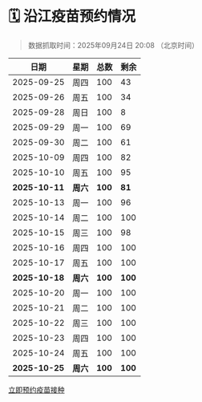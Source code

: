 # 🗓️ 沿江疫苗预约情况

> 数据抓取时间：2025年09月24日 20:08 （北京时间）

| 日期 | 星期 | 总数 | 剩余 |
|------|------|------|------|
| 2025-09-25 | 周四 | 100 | 43 |
| 2025-09-26 | 周五 | 100 | 34 |
| 2025-09-28 | 周日 | 100 | 8 |
| 2025-09-29 | 周一 | 100 | 69 |
| 2025-09-30 | 周二 | 100 | 61 |
| 2025-10-09 | 周四 | 100 | 82 |
| 2025-10-10 | 周五 | 100 | 95 |
| **2025-10-11** | **周六** | **100** | **81** |
| 2025-10-13 | 周一 | 100 | 96 |
| 2025-10-14 | 周二 | 100 | 100 |
| 2025-10-15 | 周三 | 100 | 98 |
| 2025-10-16 | 周四 | 100 | 100 |
| 2025-10-17 | 周五 | 100 | 100 |
| **2025-10-18** | **周六** | **100** | **100** |
| 2025-10-20 | 周一 | 100 | 100 |
| 2025-10-21 | 周二 | 100 | 100 |
| 2025-10-22 | 周三 | 100 | 100 |
| 2025-10-23 | 周四 | 100 | 100 |
| 2025-10-24 | 周五 | 100 | 100 |
| **2025-10-25** | **周六** | **100** | **100** |


<div class="button-container">
<a class="btn" href="http://yfzweb.ishequ.net/#/login" target="_blank">立即预约疫苗接种</a>
</div>
